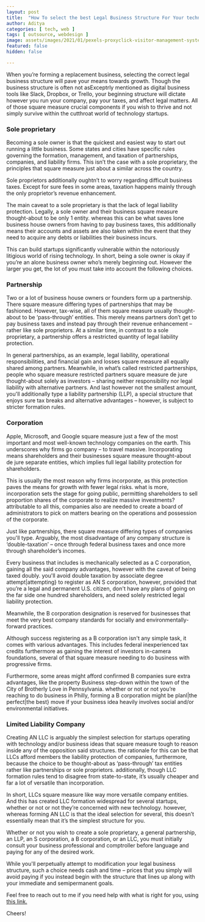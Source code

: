 ```yaml
---
layout: post
title:  "How To select the best Legal Business Structure For Your technology Startup"
author: Aditya
categories: [ tech, web ]
tags: [ outsource, webdesign ]
image: assets/images/2021/01/pexels-proxyclick-visitor-management-system-2451616.jpg
featured: false
hidden: false

---
```


When you’re forming a replacement business, selecting the correct legal business structure will pave your means towards growth. Though the business structure is often not asExceptrly mentioned as digital business tools like Slack, Dropbox, or Trello, your beginning structure will dictate however you run your company, pay your taxes, and affect legal matters. All of those square measure crucial components if you wish to thrive and not simply survive within the cutthroat world of technology startups.

### Sole proprietary
Becoming a sole owner is that the quickest and easiest way to start out running a little business. Some states and cities have specific rules governing the formation, management, and taxation of partnerships, companies, and liability firms. This isn’t the case with a sole proprietary, the principles that square measure just about a similar across the country.

Sole proprietors additionally oughtn’t to worry regarding difficult business taxes. Except for sure fees in some areas, taxation happens mainly through the only proprietor’s revenue enhancement.

The main caveat to a sole proprietary is that the lack of legal liability protection. Legally, a sole owner and their business square measure thought-about to be only 1 entity. whereas this can be what saves lone business house owners from having to pay business taxes, this additionally means their accounts and assets are also taken within the event that they need to acquire any debts or liabilities their business incurs.

This can build startups significantly vulnerable within the notoriously litigious world of rising technology. In short, being a sole owner is okay if you’re an alone business owner who’s merely beginning out. However the larger you get, the lot of you must take into account the following choices.

### Partnership
Two or a lot of business house owners or founders form up a partnership. There square measure differing types of partnerships that may be fashioned. However, tax-wise, all of them square measure usually thought-about to be ‘pass-through’ entities. This merely means partners don’t get to pay business taxes and instead pay through their revenue enhancement – rather like sole proprietors. At a similar time, in contrast to a sole proprietary, a partnership offers a restricted quantity of legal liability protection.

In general partnerships, as an example, legal liability, operational responsibilities, and financial gain and losses square measure all equally shared among partners. Meanwhile, in what’s called restricted partnerships, people who square measure restricted partners square measure de jure thought-about solely as investors – sharing neither responsibility nor legal liability with alternative partners. And last however not the smallest amount, you'll additionally type a liability partnership (LLP), a special structure that enjoys sure tax breaks and alternative advantages – however, is subject to stricter formation rules.

### Corporation
Apple, Microsoft, and Google square measure just a few of the most important and most well-known technology companies on the earth. This underscores why firms go company – to travel massive. Incorporating means shareholders and their businesses square measure thought-about de jure separate entities, which implies full legal liability protection for shareholders.

This is usually the most reason why firms incorporate, as this protection paves the means for growth with fewer legal risks. what is more, incorporation sets the stage for going public, permitting shareholders to sell proportion shares of the corporate to realize massive investments? attributable to all this, companies also are needed to create a board of administrators to pick on matters bearing on the operations and possession of the corporate.

Just like partnerships, there square measure differing types of companies you'll type. Arguably, the most disadvantage of any company structure is ‘double-taxation’ – once through federal business taxes and once more through shareholder’s incomes.

Every business that includes is mechanically selected as a C corporation, gaining all the said company advantages, however with the caveat of being taxed doubly. you'll avoid double taxation by associate degree attempt|attempting} to register as AN S corporation, however, provided that you’re a legal and permanent U.S. citizen, don't have any plans of going on the far side one hundred shareholders, and need solely restricted legal liability protection.

Meanwhile, the B corporation designation is reserved for businesses that meet the very best company standards for socially and environmentally-forward practices.

Although success registering as a B corporation isn't any simple task, it comes with various advantages. This includes federal inexperienced tax credits furthermore as gaining the interest of investors in-camera foundations, several of that square measure needing to do business with progressive firms.

Furthermore, some areas might afford confirmed B companies sure extra advantages, like the property Business step-down within the town of the City of Brotherly Love in Pennsylvania. whether or not or not you’re reaching to do business in Philly, forming a B corporation might be planl|the perfect|the best} move if your business idea heavily involves social and/or environmental initiatives.

### Limited Liability Company
Creating AN LLC is arguably the simplest selection for startups operating with technology and/or business ideas that square measure tough to reason inside any of the opposition said structures. the rationale for this can be that LLCs afford members the liability protection of companies, furthermore, because the choice to be thought-about as ‘pass-through’ tax entities rather like partnerships or sole proprietors. additionally, though LLC formation rules tend to disagree from state-to-state, it’s usually cheaper and far a lot of versatile than incorporation.

In short, LLCs square measure like way more versatile company entities. And this has created LLC formation widespread for several startups, whether or not or not they’re concerned with new technology. however, whereas forming AN LLC is that the ideal selection for several, this doesn’t essentially mean that it’s the simplest structure for you.

Whether or not you wish to create a sole proprietary, a general partnership, an LLP, an S corporation, a B corporation, or an LLC, you must initially consult your business professional and comptroller before language and paying for any of the desired work.

While you'll perpetually attempt to modification your legal business structure, such a choice needs cash and time – prices that you simply will avoid paying if you instead begin with the structure that lines up along with your immediate and semipermanent goals.










Feel free to reach out to me if you need help with what is right for you, using <a href="https://www.calendly.com/ahyconsulting/book" target="\_blank">this link.</a>

Cheers!
